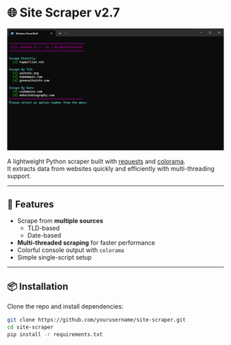 # 🌐 Site Scraper v2.7

![Demo Screenshot](screenshot.png)

A lightweight Python scraper built with [requests](https://docs.python-requests.org/en/latest/) and [colorama](https://pypi.org/project/colorama/).  
It extracts data from websites quickly and efficiently with multi-threading support.

---

## 🚀 Features
- Scrape from **multiple sources**  
  - TLD-based  
  - Date-based  
- **Multi-threaded scraping** for faster performance
- Colorful console output with `colorama`
- Simple single-script setup

---

## 📦 Installation
Clone the repo and install dependencies:

```bash
git clone https://github.com/yourusername/site-scraper.git
cd site-scraper
pip install -r requirements.txt
